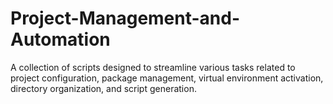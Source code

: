 # Project-Management-and-Automation
A collection of scripts designed to streamline various tasks related to project configuration, package management, virtual environment activation, directory organization, and script generation.
